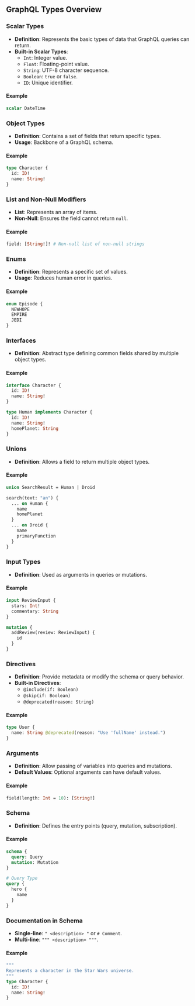 ## GraphQL Types Overview

### Scalar Types

- **Definition**: Represents the basic types of data that GraphQL queries can return.
- **Built-in Scalar Types**:
  - `Int`: Integer value.
  - `Float`: Floating-point value.
  - `String`: UTF-8 character sequence.
  - `Boolean`: `true` or `false`.
  - `ID`: Unique identifier.

#### Example

```graphql
scalar DateTime
```

### Object Types

- **Definition**: Contains a set of fields that return specific types.
- **Usage**: Backbone of a GraphQL schema.

#### Example

```graphql
type Character {
  id: ID!
  name: String!
}
```

### List and Non-Null Modifiers

- **List**: Represents an array of items.
- **Non-Null**: Ensures the field cannot return `null`.

#### Example

```graphql
field: [String!]! # Non-null list of non-null strings
```

### Enums

- **Definition**: Represents a specific set of values.
- **Usage**: Reduces human error in queries.

#### Example

```graphql
enum Episode {
  NEWHOPE
  EMPIRE
  JEDI
}
```

### Interfaces

- **Definition**: Abstract type defining common fields shared by multiple object types.

#### Example

```graphql
interface Character {
  id: ID!
  name: String!
}

type Human implements Character {
  id: ID!
  name: String!
  homePlanet: String
}
```

### Unions

- **Definition**: Allows a field to return multiple object types.

#### Example

```graphql
union SearchResult = Human | Droid

search(text: "an") {
  ... on Human {
    name
    homePlanet
  }
  ... on Droid {
    name
    primaryFunction
  }
}
```

### Input Types

- **Definition**: Used as arguments in queries or mutations.

#### Example

```graphql
input ReviewInput {
  stars: Int!
  commentary: String
}

mutation {
  addReview(review: ReviewInput) {
    id
  }
}
```

### Directives

- **Definition**: Provide metadata or modify the schema or query behavior.
- **Built-in Directives**:
  - `@include(if: Boolean)`
  - `@skip(if: Boolean)`
  - `@deprecated(reason: String)`

#### Example

```graphql
type User {
  name: String @deprecated(reason: "Use 'fullName' instead.")
}
```

### Arguments

- **Definition**: Allow passing of variables into queries and mutations.
- **Default Values**: Optional arguments can have default values.

#### Example

```graphql
field(length: Int = 10): [String!]
```

### Schema

- **Definition**: Defines the entry points (query, mutation, subscription).

#### Example

```graphql
schema {
  query: Query
  mutation: Mutation
}

# Query Type
query {
  hero {
    name
  }
}
```

### Documentation in Schema

- **Single-line**: `" <description> "` or `# Comment`.
- **Multi-line**: `""" <description> """`.

#### Example

```graphql
"""
Represents a character in the Star Wars universe.
"""
type Character {
  id: ID!
  name: String!
}
```
